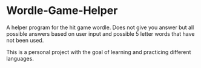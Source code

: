 # Wordle-Game-Helper
A helper program for the hit game wordle. Does not give you answer but all possible answers based on user input and possible 5 letter words that have not been used.

This is a personal project with the goal of learning and practicing different languages.
